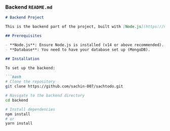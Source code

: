 
### Backend `README.md`

```markdown
# Backend Project

This is the backend part of the project, built with [Node.js](https://nodejs.org/) and [TypeScript](https://www.typescriptlang.org/).

## Prerequisites

- **Node.js**: Ensure Node.js is installed (v14 or above recommended).
- **Database**: You need to have your database set up (MongoDB).

## Installation

To set up the backend:

```bash
# Clone the repository
git clone https://github.com/sachin-007/sachtodo.git

# Navigate to the backend directory
cd backend

# Install dependencies
npm install
# or
yarn install
